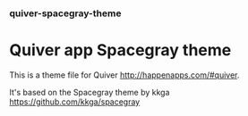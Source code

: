 ### quiver-spacegray-theme

# Quiver app Spacegray theme

This is a theme file for Quiver <http://happenapps.com/#quiver>.

It's based on the Spacegray theme by kkga <https://github.com/kkga/spacegray>
